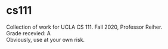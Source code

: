 # cs111
Collection of work for UCLA CS 111. Fall 2020, Professor Reiher.  
Grade recevied: A  
Obviously, use at your own risk.  
